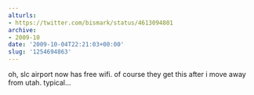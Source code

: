 ```yaml
---
alturls:
- https://twitter.com/bismark/status/4613094801
archive:
- 2009-10
date: '2009-10-04T22:21:03+00:00'
slug: '1254694863'
---
```


oh, slc airport now has free wifi.  of course they get this after i move away from utah. typical...

